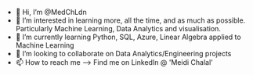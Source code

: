 - 👋 Hi, I’m @MedChLdn
- 👀 I’m interested in learning more, all the time, and as much as possible. Particularly Machine Learning, Data Analytics and visualisation.
- 🌱 I’m currently learning Python, SQL, Azure, Linear Algebra applied to Machine Learning
- 💞️ I’m looking to collaborate on Data Analytics/Engineering projects
- 📫 How to reach me --> Find me on LinkedIn @ 'Meidi Chalal'

<!---
MedChLdn/MedChLdn is a ✨ special ✨ repository because its `README.md` (this file) appears on your GitHub profile.
You can click the Preview link to take a look at your changes.
--->
